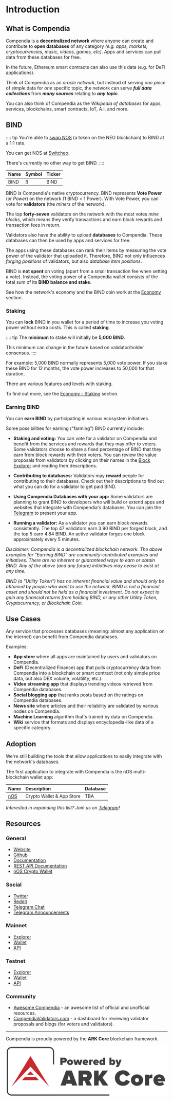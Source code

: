 # Introduction

## What is Compendia

Compendia is a **decentralized network** where anyone can create and contribute to **open databases** of any category *(e.g. apps, markets, cryptocurrencies, music, videos, games, etc)*. Apps and services can pull data from these databases for free.

In the future, Ethereum smart contracts can also use this data (e.g. for DeFi applications).

Think of Compendia as an *oracle network*, but instead of serving *one piece* of *simple* data for *one* specific topic, the network can serve ***full data collections*** from ***many sources*** relating to ***any topic***.

You can also think of Compendia as the *Wikipedia of databases* for apps, services, blockchains, smart contracts, IoT, A.I. and more. 

## BIND

:::: tip
You're able to [swap NOS](./token-swap.html) (a token on the NEO blockchain) to BIND at a 1:1 rate.

You can get NOS at [Switcheo](https://switcheo.exchange/markets/NOS_NEO).

There's currently no other way to get BIND.
::::

| Name | Symbol | Ticker |
| ---- | ------ | ------ |
| BIND | ß      | BIND   |

BIND is Compendia's native cryptocurrency. BIND represents **Vote Power**  (or *Power*) on the network (1 BIND = 1 Power). With Vote Power, you can vote for **validators** (the *miners* of the network).

The top **forty-seven** validators on the network with the most votes *mine blocks*, which means they verify transactions and earn block rewards and transaction fees in return.

Validators also have the ability to upload **databases** to Compendia. These databases can then be used by apps and services for free.

The apps using these databases can rank their items by measuring the vote power of the validator that uploaded it. Therefore, BIND not only influences *forging positions* of validators, but also *database item positions*.

BIND is **not spent** on voting (apart from a small transaction fee when setting a vote). Instead, the voting power of a Compendia wallet consists of the total sum of its **BIND balance and stake**.

See how the network's economy and the BIND coin work at the [Economy](./economy.html) section.

### Staking

 You can **lock** BIND in you wallet for a period of time to increase you voting power without extra costs. This is called **staking**.

:::: tip
 The **minimum** to stake will initially be **5,000 BIND**.

 This minimum can change in the future based on validator/holder consensus.
::::

 For example: 5,000 BIND normally represents 5,000 vote power. If you stake these BIND for 12 months, the vote power increases to 50,000 for that duration.

There are various features and levels with staking.

To find out more, see the [Economy - Staking](./economy.html#staking) section.

### Earning BIND

You can **earn BIND** by participating in various ecosystem initiatives.

Some possibilities for earning ("farming") BIND currently include:

* **Staking and voting:** You can vote for a validator on Compendia and benefit from the services and rewards that they may offer to voters. Some validators choose to share a fixed percentage of BIND that they earn from block rewards with their voters. You can review the value proposals from validators by clicking on their names in the [Block Explorer](https://explorer.nos.dev) and reading their descriptions.

* **Contributing to databases:** Validators may **reward** people for contributing to their databases. Check out their descriptions to find out what you can do for a validator to get paid BIND.

* **Using Compendia Databases with your app:** Some validators are planning to grant BIND to developers who will build or extend apps and websites that integrate with Compendia's databases. You can join the [Telegram](https://t.me/Compendia) to present your app.

* **Running a validator:** As a validator you can earn block rewards consistently. The top 47 validators earn 3.90 BIND per forged block, and the top 5 earn 4.84 BIND. An active validator forges one block approximately every 5 minutes.

*Disclaimer: Compendia is a decentralized blockchain network. The above examples for "Earning BIND" are community-contributed examples and initiatives. There are no inherent or guaranteed ways to earn or obtain BIND. Any of the above (and any future) initiatives may cease to exist at any time.*

*BIND (a "Utility Token") has no inherent financial value and should only be obtained by people who want to use the network. BIND is not a financial asset and should not be held as a financial investment. Do not expect to gain any financial returns from holding BIND, or any other Utility Token, Cryptocurrency, or Blockchain Coin.*

## Use Cases

Any service that processes databases (meaning: almost any application on the internet) can benefit from Compendia databases.

Examples:

* **App store** where all apps are maintained by users and validators on Compendia.
* **DeFi** (Decentralized Finance) app that pulls cryptocurrency data from Compendia into a blockchain or smart contract (not only simple price data, but also DEX volume, volatility, etc.).
* **Video streaming app** that displays trending videos retrieved from Compendia databases.
* **Social blogging app** that ranks posts based on the ratings on Compendia databases.
* **News site** where articles and their reliability are validated by various nodes on Compendia.
* **Machine Learning** algorithm that's trained by data on Compendia.
* **Wiki** service that formats and displays encyclopedia-like data of a specific category.

## Adoption

We're still building the tools that allow applications to easily integrate with the network's databases.

The first application to integrate with Compendia is the nOS multi-blockchain wallet app:

| Name                  | Description               | Database |
| --------------------- | :------------------------ | :------- |
| [nOS](https://nos.io) | Crypto Wallet & App Store | TBA      |

*Interested in expanding this list? Join us on [Telegram](https://t.me/Compendia)!*

## Resources

### General

* [Website](https://compendia.org)
* [Github](https://github.com/compendia)
* [Documentation](https://docs.compendia.org)
* [REST API Documentation](/api/)
* [nOS Crypto Wallet](https://nos.io)

### Social

* [Twitter](https://twitter.com/Compendia_org)
* [Reddit](https://reddit.com/r/Compendia)
* [Telegram Chat](https://t.me/Compendia)
* [Telegram Announcements](https://t.me/CompendiaAnn)

### Mainnet

* [Explorer](https://bindscan.io)
* [Wallet](https://wallet.compendia.org)
* [API](https://api.compendia.org/api/v2)

### Testnet

* [Explorer](https://explorer.nos.dev)
* [Wallet](https://wallet.nos.dev)
* [API](https://api.nos.dev/api/v2)

### Community

* [Awesome Compendia](https://github.com/Bx64/Awesome-Compendia) - an awesome list of official and unofficial resources.
* [CompendiaValidators.com](https://compendiavalidators.com) - a dashboard for reviewing validator proposals and blogs (for voters and validators).

---

Compendia is proudly powered by the **ARK Core** blockchain framework.

<div style="height: 175px; margin-bottom: 20px;">
  <a href="https://ark.io">
    <img src="./img/powered-ark.png" style="width: 100%; height: auto;">
  </a>
</div>
